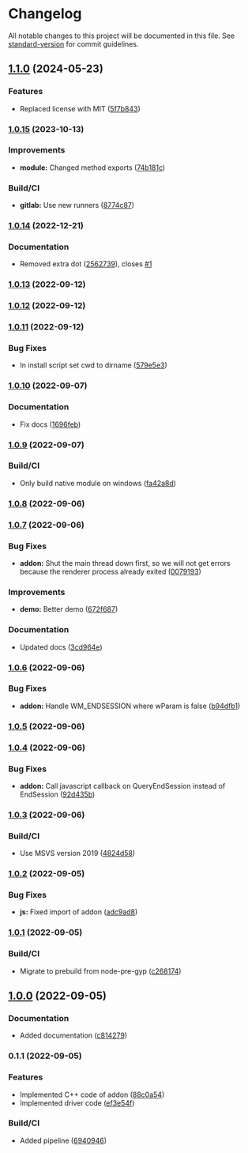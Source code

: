 # Changelog

All notable changes to this project will be documented in this file. See [standard-version](https://github.com/conventional-changelog/standard-version) for commit guidelines.

## [1.1.0](https://github.com/paymoapp/electron-shutdown-handler/compare/v1.0.15...v1.1.0) (2024-05-23)


### Features

* Replaced license with MIT ([5f7b843](https://github.com/paymoapp/electron-shutdown-handler/commit/5f7b843efdeb2f7477db943717d192b29bd5d481))

### [1.0.15](https://github.com/paymoapp/electron-shutdown-handler/compare/v1.0.14...v1.0.15) (2023-10-13)


### Improvements

* **module:** Changed method exports ([74b181c](https://github.com/paymoapp/electron-shutdown-handler/commit/74b181ca80f4b14400bc063c961bf8f21d0b7750))


### Build/CI

* **gitlab:** Use new runners ([8774c87](https://github.com/paymoapp/electron-shutdown-handler/commit/8774c876d01e460f9c73ab5ff0a6677b4cb10c44))

### [1.0.14](https://github.com/paymoapp/electron-shutdown-handler/compare/v1.0.13...v1.0.14) (2022-12-21)


### Documentation

* Removed extra dot ([2562739](https://github.com/paymoapp/electron-shutdown-handler/commit/256273962ac720204429d3aaf1fadad2cf971b1c)), closes [#1](https://github.com/paymoapp/electron-shutdown-handler/issues/1)

### [1.0.13](https://github.com/paymoapp/electron-shutdown-handler/compare/v1.0.12...v1.0.13) (2022-09-12)

### [1.0.12](https://github.com/paymoapp/electron-shutdown-handler/compare/v1.0.11...v1.0.12) (2022-09-12)

### [1.0.11](https://github.com/paymoapp/electron-shutdown-handler/compare/v1.0.10...v1.0.11) (2022-09-12)


### Bug Fixes

* In install script set cwd to dirname ([579e5e3](https://github.com/paymoapp/electron-shutdown-handler/commit/579e5e34a4bbec70c351e1ee027fa72c2f9ae28c))

### [1.0.10](https://github.com/paymoapp/electron-shutdown-handler/compare/v1.0.9...v1.0.10) (2022-09-07)


### Documentation

* Fix docs ([1696feb](https://github.com/paymoapp/electron-shutdown-handler/commit/1696feb8d3b93e6042261d8e509e302c9882efb4))

### [1.0.9](https://github.com/paymoapp/electron-shutdown-handler/compare/v1.0.8...v1.0.9) (2022-09-07)


### Build/CI

* Only build native module on windows ([fa42a8d](https://github.com/paymoapp/electron-shutdown-handler/commit/fa42a8d9522c148c8fe0687d0ba4a4c499ac067d))

### [1.0.8](https://github.com/paymoapp/electron-shutdown-handler/compare/v1.0.7...v1.0.8) (2022-09-06)

### [1.0.7](https://github.com/paymoapp/electron-shutdown-handler/compare/v1.0.6...v1.0.7) (2022-09-06)


### Bug Fixes

* **addon:** Shut the main thread down first, so we will not get errors because the renderer process already exited ([0079193](https://github.com/paymoapp/electron-shutdown-handler/commit/007919342d41837ed09f492d81f348be03f0234c))


### Improvements

* **demo:** Better demo ([672f687](https://github.com/paymoapp/electron-shutdown-handler/commit/672f6874f48dd3d938ab028feb0c6287267bac77))


### Documentation

* Updated docs ([3cd964e](https://github.com/paymoapp/electron-shutdown-handler/commit/3cd964ebe458b962e4d604c8659699318eb12b7e))

### [1.0.6](https://github.com/paymoapp/electron-shutdown-handler/compare/v1.0.5...v1.0.6) (2022-09-06)


### Bug Fixes

* **addon:** Handle WM_ENDSESSION where wParam is false ([b94dfb1](https://github.com/paymoapp/electron-shutdown-handler/commit/b94dfb1307b44f52201b7075fb3ebe969ea1b98b))

### [1.0.5](https://github.com/paymoapp/electron-shutdown-handler/compare/v1.0.4...v1.0.5) (2022-09-06)

### [1.0.4](https://github.com/paymoapp/electron-shutdown-handler/compare/v1.0.3...v1.0.4) (2022-09-06)


### Bug Fixes

* **addon:** Call javascript callback on QueryEndSession instead of EndSession ([92d435b](https://github.com/paymoapp/electron-shutdown-handler/commit/92d435b37b99b64f80bc29591c3eab9c44e0fe10))

### [1.0.3](https://github.com/paymoapp/electron-shutdown-handler/compare/v1.0.2...v1.0.3) (2022-09-06)


### Build/CI

* Use MSVS version 2019 ([4824d58](https://github.com/paymoapp/electron-shutdown-handler/commit/4824d58ac798491862698067c9c793c0b0180c71))

### [1.0.2](https://github.com/paymoapp/electron-shutdown-handler/compare/v1.0.1...v1.0.2) (2022-09-05)


### Bug Fixes

* **js:** Fixed import of addon ([adc9ad8](https://github.com/paymoapp/electron-shutdown-handler/commit/adc9ad8643e6ee9526dc558732c79bddbf58bdcf))

### [1.0.1](https://github.com/paymoapp/electron-shutdown-handler/compare/v1.0.0...v1.0.1) (2022-09-05)


### Build/CI

* Migrate to prebuild from node-pre-gyp ([c268174](https://github.com/paymoapp/electron-shutdown-handler/commit/c268174d20d3fd1db673d4144cc5556784683cbe))

## [1.0.0](https://github.com/paymoapp/electron-shutdown-handler/compare/v0.1.1...v1.0.0) (2022-09-05)


### Documentation

* Added documentation ([c814279](https://github.com/paymoapp/electron-shutdown-handler/commit/c814279841b863c9fc07f02796a451a1102b746b))

### 0.1.1 (2022-09-05)


### Features

* Implemented C++ code of addon ([88c0a54](https://github.com/paymoapp/electron-shutdown-handler/commit/88c0a54e7f896f9d3dd52f91994431a9c860f9e4))
* Implemented driver code ([ef3e54f](https://github.com/paymoapp/electron-shutdown-handler/commit/ef3e54f724e59927235eb890d942cdf3116b41b3))


### Build/CI

* Added pipeline ([6940946](https://github.com/paymoapp/electron-shutdown-handler/commit/6940946d9e2038124ef41b1326b3b1fab5c3dea3))

